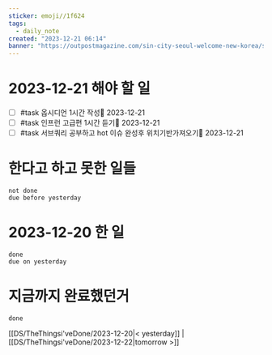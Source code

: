 ```yaml
---
sticker: emoji//1f624
tags:
  - daily_note
created: "2023-12-21 06:14"
banner: "https://outpostmagazine.com/sin-city-seoul-welcome-new-korea/seoul-skyline-photo/"
---
```


# 2023-12-21 해야 할 일

- [ ] #task 옵시디언 1시간 작성📅 2023-12-21
- [ ] #task 인프런 고급편 1시간 듣기📅 2023-12-21
- [ ] #task 서브쿼리 공부하고  hot 이슈 완성후 위치기반가져오기📅 2023-12-21 

# 한다고 하고 못한 일들
```tasks
not done
due before yesterday
```
# 2023-12-20 한 일
```tasks
done
due on yesterday
```
# 지금까지 완료했던거 
```tasks
done
```
[[DS/TheThingsi'veDone/2023-12-20|< yesterday]] | [[DS/TheThingsi'veDone/2023-12-22|tomorrow >]]